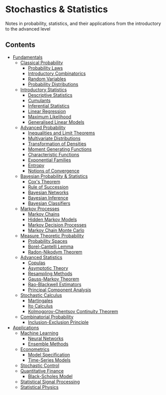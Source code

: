 # Stochastics & Statistics
Notes in probability, statistics, and their applications from the introductory to the advanced level

## Contents
-   [Fundamentals](#fundamentals)
    -   [Classical Probability](#classical-probability)
        -   [Probability Laws](#probability-laws)
        -   [Introductory Combinatorics](#introductory-combinatorics)
        -   [Random Variables](#random-variables)
        -   [Probability Distributions](#probability-distributions)
    -   [Introductory Statistics](#introductory-statistics)
        -   [Descriptive Statistics](#descriptive-statistics)
        -   [Cumulants](#cumulants)
        -   [Inferential Statistics](#inferential-statistics)
        -   [Linear Regression](#linear-regression)
        -   [Maximum Likelihood](#maximum-likelihood)
        -   [Generalised Linear Models](#generalised-linear-models)
    -   [Advanced Probability](#advanced-probability)
        -   [Inequalities and Limit
            Theorems](#inequalities-and-limit-theorems)
        -   [Multivariate Distributions](#multivariate-distributions)
        -   [Transformation of Densities](#transformation-of-densities)
        -   [Moment Generating Functions](#moment-generating-functions)
        -   [Characteristic Functions](#characteristic-functions)
        -   [Exponential Families](#exponential-families)
        -   [Entropy](#entropy)
        -   [Notions of Convergence](#notions-of-convergence)
    -   [Bayesian Probability &
        Statistics](#bayesian-probability-statistics)
        -   [Cox's Theorem](#coxs-theorem)
        -   [Rule of Succession](#rule-of-succession)
        -   [Bayesian Networks](#bayesian-networks)
        -   [Bayesian Inference](#bayesian-inference)
        -   [Bayesian Classifiers](#bayesian-classifiers)
    -   [Markov Processes](#markov-processes)
        -   [Markov Chains](#markov-chains)
        -   [Hidden Markov Models](#hidden-markov-models)
        -   [Markov Decision Processes](#markov-decision-processes)
        -   [Markov Chain Monte Carlo](#markov-chain-monte-carlo)
    -   [Measure Theoretic Probability](#measure-theoretic-probability)
        -   [Probability Spaces](#probability-spaces)
        -   [Borel-Cantelli Lemma](#borel-cantelli-lemma)
        -   [Radon-Nikodym Theorem](#radon-nikodym-theorem)
    -   [Advanced Statistics](#advanced-statistics)
        -   [Copulas](#copulas)
        -   [Asymptotic Theory](#asymptotic-theory)
        -   [Resampling Methods](#resampling-methods)
        -   [Gauss-Markov Theorem](#gauss-markov-theorem)
        -   [Rao-Blackwell Estimators](#rao-blackwell-estimators)
        -   [Principal Component
            Analysis](#principal-component-analysis)
    -   [Stochastic Calculus](#stochastic-calculus)
        -   [Martingales](#martingales)
        -   [Ito Calculus](#ito-calculus)
        -   [Kolmogorov-Chentsov Continuity
            Theorem](#kolmogorov-chentsov-continuity-theorem)
    -   [Combinatorial Probability](#combinatorial-probability)
        -   [Inclusion-Exclusion
            Principle](#inclusion-exclusion-principle)
-   [Applications](#applications)
    -   [Machine Learning](#machine-learning)
        -   [Neural Networks](#neural-networks)
        -   [Ensemble Methods](#ensemble-methods)
    -   [Econometrics](#econometrics)
        -   [Model Specification](#model-specification)
        -   [Time-Series Models](#time-series-models)
    -   [Stochastic Control](#stochastic-control)
    -   [Quantitative Finance](#quantitative-finance)
        -   [Black-Scholes Model](#black-scholes-model)
    -   [Statistical Signal Processing](#statistical-signal-processing)
    -   [Statistical Physics](#statistical-physics)


